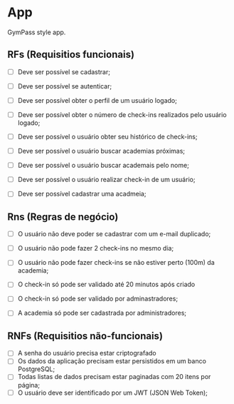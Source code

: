 # App

GymPass style app.


## RFs (Requisitios funcionais)
- [ ] Deve ser possível se cadastrar;
- [ ] Deve ser possível se autenticar;
- [ ] Deve ser possível obter o perfil de um usuário logado;
- [ ] Deve ser possível obter o número de check-ins realizados pelo usuário logado;
- [ ] Deve ser possível o usuário obter seu histórico de check-ins;
- [ ] Deve ser possível o usuário buscar academias próximas;
- [ ] Deve ser possível o usuário buscar academais pelo nome;
- [ ] Deve ser possível o usuário realizar check-in de um usuário;
- [ ] Deve ser possível cadastrar uma acadmeia;


## Rns (Regras de negócio)

- [ ] O usuário não deve poder se cadastrar com um e-mail duplicado;
- [ ] O usuário não pode fazer 2 check-ins no mesmo dia;
- [ ] O usuário não pode fazer check-ins se não estiver perto (100m) da academia;
- [ ] O check-in só pode ser validado até 20 minutos após criado
- [ ] O check-in só pode ser validado por adminastradores;
- [ ] A academia só pode ser cadastrada por administradores;


## RNFs (Requisitios não-funcionais)

- [ ] A senha do usuário precisa estar criptografado
- [ ] Os dados da aplicação precisam estar persistidos em um banco PostgreSQL;
- [ ] Todas listas de dados precisam estar paginadas com 20 itens por página;
- [ ] O usuário deve ser identificado por um JWT (JSON Web Token);